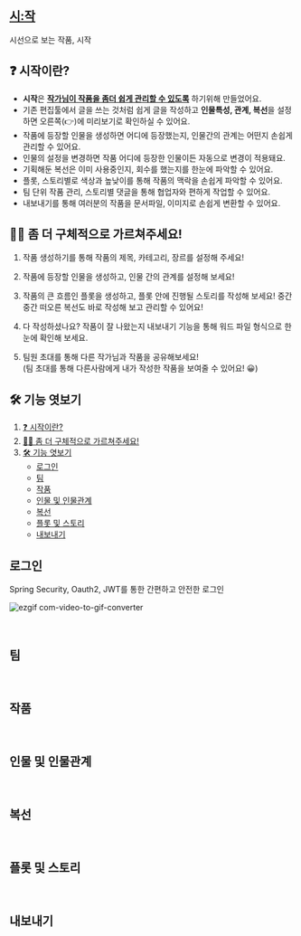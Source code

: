 ## [시:작](https://i10b310.p.ssafy.io/app)
시선으로 보는 작품, 시작

## ❓ 시작이란?   
- **시작**은 **<u>작가님이 작품을 좀더 쉽게 관리할 수 있도록</u>**  하기위해 만들었어요.   
- 기존 편집툴에서 글을 쓰는 것처럼 쉽게 글을 작성하고 **인물특성, 관계, 복선**을 설정하면 오른쪽(👉)에 미리보기로 확인하실 수 있어요.
- 작품에 등장할 인물을 생성하면 어디에 등장했는지, 인물간의 관계는 어떤지 손쉽게 관리할 수 있어요.
- 인물의 설정을 변경하면 작품 어디에 등장한 인물이든 자동으로 변경이 적용돼요.
- 기획해둔 복선은 이미 사용중인지, 회수를 했는지를 한눈에 파악할 수 있어요. 
- 플롯, 스토리별로 색상과 높낮이를 통해 작품의 맥락을 손쉽게 파악할 수 있어요.
- 팀 단위 작품 관리, 스토리별 댓글을 통해 협업자와 편하게 작업할 수 있어요.
- 내보내기를 통해 여러분의 작품을 문서파일, 이미지로 손쉽게 변환할 수 있어요.

## 🙋‍♀️ 좀 더 구체적으로 가르쳐주세요!
1. 작품 생성하기를 통해 작품의 제목, 카테고리, 장르를 설정해 주세요!

2. 작품에 등장할 인물을 생성하고, 인물 간의 관계를 설정해 보세요!

3. 작품의 큰 흐름인 플롯을 생성하고, 플롯 안에 진행될 스토리를 작성해 보세요! 중간중간 떠오른 복선도 바로 작성해 보고 관리할 수 있어요!

4. 다 작성하셨나요? 작품이 잘 나왔는지 내보내기 기능을 통해 워드 파일 형식으로 한눈에 확인해 보세요.

5. 팀원 초대를 통해 다른 작가님과 작품을 공유해보세요!   
(팀 초대를 통해 다른사람에게 내가 작성한 작품을 보여줄 수 있어요! 😀)

## 🛠 기능 엿보기   

1. [❓ 시작이란?](#-시작이란)
2. [🙋‍♀️ 좀 더 구체적으로 가르쳐주세요!](#-좀-더-구체적으로-가르쳐주세요)
3. [🛠 기능 엿보기](#-기능-엿보기)
    - [로그인](#로그인)   
    - [팀](#팀)   
    - [작품](#작품)
    - [인물 및 인물관계](#인물-및-인물관계)   
    - [복선](#복선)   
    - [플롯 및 스토리](#플롯-및-스토리)
    - [내보내기](#내보내기) 
   
## 로그인
Spring Security, Oauth2, JWT를 통한 간편하고 안전한 로그인

![ezgif com-video-to-gif-converter](https://github.com/kanggeonnim/PerspectiView/assets/104503792/02bf8a2f-b652-4d2f-a098-489aefc9ddfa)  

<br>   

## 팀

<br>   
   
## 작품
     
<br>   
   
## 인물 및 인물관계
   
<br>   
   
## 복선

<br>   
   
## 플롯 및 스토리

<br>   
   
## 내보내기

<br>   

